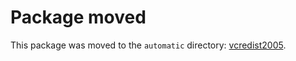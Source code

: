 ﻿# Package moved

This package was moved to the `automatic` directory: [vcredist2005](../../automatic/vcredist2005).
